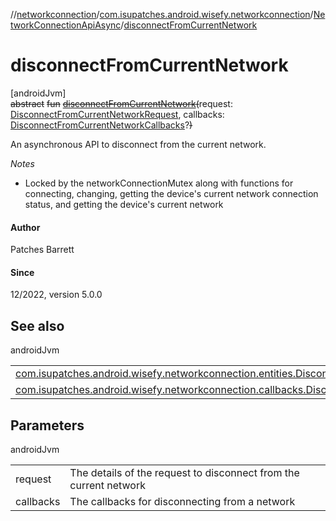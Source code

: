 //[networkconnection](../../../index.md)/[com.isupatches.android.wisefy.networkconnection](../index.md)/[NetworkConnectionApiAsync](index.md)/[disconnectFromCurrentNetwork](disconnect-from-current-network.md)

# disconnectFromCurrentNetwork

[androidJvm]\
~~abstract~~ ~~fun~~ [~~disconnectFromCurrentNetwork~~](disconnect-from-current-network.md)~~(~~request: [DisconnectFromCurrentNetworkRequest](../../com.isupatches.android.wisefy.networkconnection.entities/-disconnect-from-current-network-request/index.md), callbacks: [DisconnectFromCurrentNetworkCallbacks](../../com.isupatches.android.wisefy.networkconnection.callbacks/-disconnect-from-current-network-callbacks/index.md)?~~)~~

An asynchronous API to disconnect from the current network.

*Notes*

- 
   Locked by the networkConnectionMutex along with functions for connecting, changing, getting the device's     current network connection status, and getting the device's current network

#### Author

Patches Barrett

#### Since

12/2022, version 5.0.0

## See also

androidJvm

| | |
|---|---|
| [com.isupatches.android.wisefy.networkconnection.entities.DisconnectFromCurrentNetworkRequest](../../com.isupatches.android.wisefy.networkconnection.entities/-disconnect-from-current-network-request/index.md) |  |
| [com.isupatches.android.wisefy.networkconnection.callbacks.DisconnectFromCurrentNetworkCallbacks](../../com.isupatches.android.wisefy.networkconnection.callbacks/-disconnect-from-current-network-callbacks/index.md) |  |

## Parameters

androidJvm

| | |
|---|---|
| request | The details of the request to disconnect from the current network |
| callbacks | The callbacks for disconnecting from a network |
